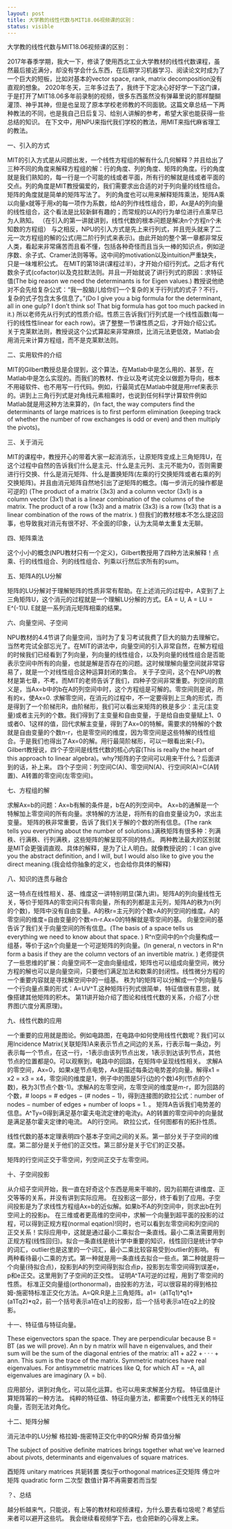 ```yaml
---
layout: post
title: 大学教的线性代数与MIT18.06视频课的区别：
status: visible
---
```


大学教的线性代数与MIT18.06视频课的区别：

2017年春季学期，我大一下，修读了使用西北工业大学教材的线性代数课程，虽然最后接近满分，却没有学会什么东西，在后期学习机器学习、阅读论文时成为了一个巨大的短板，比如对基本的vector space, rank, matrix decomposition没有直观的想象。
2020年冬天，三年多过去了，我终于下定决心好好学一下这门课，于是打开了MIT18.06多年前录制的视频，很多东西虽然没有弹幕里说的那样醍醐灌顶、神乎其神，但是也呈现了原本学校老师教的不同面貌。这篇文章总结一下两种教法的不同，也是我自己日后复习、给别人讲解的参考，希望大家也能获得一些总结的知识。
在下文中，用NPU来指代我们学校的教法，用MIT来指代麻省理工的教法。

一、引入的方式

MIT的引入方式是从问题出发，一个线性方程组的解有什么几何解释？并且给出了三种不同的角度来解释方程组的解：行的角度、列的角度、矩阵的角度。行的角度就是我们熟知的，每一行是一个可能的线或者平面，所有行的解就是线或者平面的交点。列的角度是MIT教授偏爱的，我们需要求出合适的对于列向量的线性组合。矩阵的角度就是简单的矩阵写法了。
列的角度也可以用来解释矩阵乘法，矩阵A乘以向量x就等于用x的每一项作为系数，给A的列作线性组合，即，Ax是A的列向量的线性组合，这个看法是比较新鲜有趣的；而常规的以A的行为单位进行点乘早已为人熟知。
（在引入的第一讲就讲到，线性代数的根本问题是解决n个方程n个未知数的方程组）
与之相反，NPU的引入方式是先上来行列式，并且兜头就来了二元一次方程组的解的公式(用二阶行列式来表示)。由此开始的整个第一章都非常反人类，看起来非常痛苦而且看不懂，包括各种奇怪而且当头一棒的知识点，例如逆序数、余子式、Cramer法则等等。这中间的motivation以及intuition严重缺失，只是一味堆积公式。
在MIT的第18讲(课程过半)，才开始介绍行列式。之后才有代数余子式(cofactor)以及克拉默法则。并且一开始就说了讲行列式的原因：求特征值(The big reason we need the determinants is for Eigen values.)
教授说他绝对不会先给复杂公式：“我一股脑儿给你们一个复杂的关于行列式的式子？不行，复杂的式子包含太多信息了。”(Do I give you a big formula for the determinant, all in one gulp? I don’t think so! That big formula has got too much packed in it.)
所以老师先从行列式的性质介绍。性质三告诉我们行列式是一个线性函数(每一行的线性性linear for each row)。讲了整整一节课性质之后，才开始介绍公式。关于克莱默法则，教授说这个公式算起来非常麻烦，比消元法更低效，Matlab会用消元来计算方程组，而不是克莱默法则。

二、实用软件的介绍

MIT的Gilbert教授总是会提到，这个算法，在Matlab中是怎么用的、甚至，在Matlab中是怎么实现的。而我们的教材、作业以及考试完全以做题为导向，根本不用碰软件、也不用写一行代码。例如，行最简式在Matlab中就是用rref来表示的。讲到上三角行列式是对角线元素相乘时，也说到任何科学计算软件例如Matlab就是用这种方法来算的，(In fact, the way computers find the determinants of large matrices is to first perform elimination (keeping track of whether the number of row exchanges is odd or even) and then multiply the pivots)。

三、关于消元

MIT的课程中，教授开心的带着大家一起消消乐，让原矩阵变成上三角矩阵U，在这个过程中自然的告诉我们什么是主元、什么是主元列、主元不能为0，否则需要进行行交换、什么是消元矩阵、什么是置换矩阵(左乘的行交换矩阵或者右乘的列交换矩阵)。并且由消元矩阵自然地引出了逆矩阵的概念。(每一步消元的操作都是可逆的)
(The product of a matrix (3x3) and a column vector (3x1) is a column vector (3x1) that is a linear combination of the columns of the matrix. The product of a row (1x3) and a matrix (3x3) is a row (1x3) that is a linear combination of the rows of the matrix. )
但我们的教材根本不怎么提这回事，也导致我对消元有很不好、不全面的印象，认为太简单太重复太无聊。

四、矩阵乘法

这个小小的概念(NPU教材只有一个定义)，Gilbert教授用了四种方法来解释！点乘、行的线性组合、列的线性组合、列乘以行然后求所有的sum。

五、矩阵A的LU分解

矩阵的LU分解对于理解矩阵的性质非常有帮助。在上述消元的过程中，A变到了上三角矩阵U，这个消元的过程就是一个理解LU分解的方式。EA = U, A = LU = E^(-1)U. E就是一系列消元矩阵相乘的结果。

六、向量空间、子空间

NPU教材的4.4节讲了向量空间，当时为了复习考试我费了巨大的脑力去理解它。当然考完试全部忘光了。在MIT的讲法中，向量空间的引入非常自然，在解方程组的时候我们已经看到了列向量，列向量的线性组合，以及列向量的线性组合是否能表示空间中所有的向量，也就是解是否存在的问题。这时候理解向量空间就非常容易了，就是一个对线性组合这种运算封闭的集合。
关于子空间，这个在NPU的教材是第七章，不考。而MIT的老师告诉了我们，四种子空间非常重要。列空间的意义是，当Ax=b中的b在A的列空间中时，这个方程组是可解的。零空间则是说，所有的x，使Ax=0.
求解零空间，在消元的过程中，不一定要得到上三角的形式，而是得到了一个阶梯形R，由阶梯形，我们可以看出来矩阵的秩是多少：主元(主变量)或者主元列的个数。我们得到了主变量和自由变量，于是给自由变量赋上1、0或者0、1这样的值，回代求解主变量，得到了Ax=0的特解。需要求的特解的个数就是自由变量的个数n-r，也是零空间的维度，因为零空间是这些特解的线性组合。于是我们也得出了Ax=0的解。用行最简阶梯形，可以一眼看出来(-F)。
Gilbert教授说，四个子空间是线性代数的核心内容(This is really the heart of this approach to linear algebra)。why?矩阵的子空间可以用来干什么？后面讲到的话，补上来。
四个子空间：列空间C(A)、零空间N(A)、行空间R(A)=C(A转置)、A转置的零空间(左零空间)。

七、方程组的解

求解Ax=b的问题：Ax=b有解的条件是，b在A的列空间中。
Ax=b的通解是一个特解加上零空间的所有向量。求特解的方法是，将所有的自由变量设为0，求出主变量。
矩阵的秩非常重要，告诉了我们关于解的个数的所有信息。(The rank tells you everything about the number of solutions.)满秩矩阵有很多种：列满秩、行满秩、行列满秩，这些矩阵的解呈现不同的特点。
两种教法最大的区别就是MIT会更强调直观、具体的解释，是为了让人明白。就像教授说的：I can give you the abstract definition, and I will, but I would also like to give you the direct meaning.(我会给你抽象的定义，也会给你具体的解释)

八、知识的连贯与融合

这一特点在线性相关、基、维度这一讲特别明显(第九讲)。矩阵A的列向量线性无关，等价于矩阵A的零空间只有零向量，所有的列都是主元列，矩阵A的秩为n(列的个数)，矩阵中没有自由变量。A的秩r=主元列的个数=A的列空间的维度。A的零空间的维度=自由变量的个数=n-r.Ax=0的特解就是零空间的基。
向量空间的基告诉了我们关于向量空间的所有信息。(The basis of a space tells us everything we need to know about that space. )
R^n空间中的n个向量构成一组基，等价于这n个向量是一个可逆矩阵的列向量。(In general, n vectors in R^n form a basis if they are the column vectors of an invertible matrix. )
老师提供了一些思维的扩展：向量空间不一定由向量组成，矩阵也可以组成向量空间，微分方程的解也可以是向量空间，只要他们满足加法和数乘的封闭性。线性微分方程的一个重要内容就是寻找解空间中的一组基。
秩为1的矩阵可以分解成一个列向量与一个行向量点乘的形式：A=UV^T.这种矩阵行列式很简单，特征值很有意思，就像搭建其他矩阵的积木。
第11讲开始介绍了图论和线性代数的关系，介绍了小世界图(六度分离原理)。

九、线性代数的应用

一个重要的应用就是图论。例如电路图，在电路中如何使用线性代数呢？我们可以用Incidence Matrix(关联矩阵)A来表示节点之间边的关系，行表示每一条边，列表示每一个节点，在这一行，-1表示由该列节点出发，1表示到达该列节点，其他节点的位置都是0。可以观察到，电路中的回路，在矩阵中呈现线性相关。
求解A的零空间，Ax=0，如果x是节点电势，Ax是描述每条边电势差的向量。解得x1 = x2 = x3 = x4，零空间的维度是1，例子中的图是5行(边的个数)4列(节点的个数)，秩为3(节点个数-1)。求解A的左零空间，左零空间的维度是m-r，即为回路的个数，# loops = # edges − (# nodes − 1)，得到连接图的欧拉公式：number of nodes − number of edges + number of loops = 1. 。
矩阵A告诉我们电势差的信息。A^Ty=0得到满足基尔霍夫电流定律的电流y。A的转置的零空间中的向量就是满足基尔霍夫定律的电流。
A的行空间。
欧拉公式，任何图都有的拓扑性质。


线性代数的基本定理表明四个基本子空间之间的关系。第一部分关于子空间的维度。第二部分是关于他们的正交性。第三部分是关于它们的正交基。

矩阵的行空间正交于零空间，列空间正交于左零空间。

十、子空间投影

从介绍子空间开始，我一直在好奇这个东西是用来干嘛的，因为前期在讲维度、正交等等的关系，并没有讲到实际应用。
在投影这一部分，终于看到了应用。子空间投影是为了求线性方程组Ax=b的近似解。如果b不A的列空间中，则求出b在列空间上的投影p。
在三维或者更高维的空间中，求解一个向量到超平面的投影的过程，可以得到正规方程(normal eqation)!同时，也可以看到左零空间和列空间的正交关系！实际应用中，这就是通过最小二乘拟合一条直线。最小二乘法需要用到正规方程(线性回归)。拟合一条直线是统计学中重要的知识，线性回归是统计学中的词汇，outlier也是这里的一个词汇，最小二乘比较容易受到outlier的影响。
有两种看待最小二乘的方式。第一种就是用一条直线去拟合一些点。第二种就是将一个向量(待拟合点)，投影到A的列空间得到拟合点p，投影到左零空间得到误差e，p和e正交。这里用到了子空间的正交性。
证明A^TA可逆的过程，用到了零空间的性质。
标准正交向量组(orthonormal)，由投影的方法，可以很容易的得到格拉姆-施密特标准正交化方法。A=QR.R是上三角矩阵。a1=（a1Tq1)*q1+(a1Tq2)*q2，前一个括号表示a1在q1上的投影，后一个括号表示a1在q2上的投影。

十一、特征值与特征向量。

These eigenvectors span the space. They are perpendicular because B = BT (as we will prove). 
An n by n matrix will have n eigenvalues, and their sum will be the sum of the diagonal entries of the matrix: a11 + a22 + · · · + ann. This sum is the trace of the matrix. 
Symmetric matrices have real eigenvalues. For antisymmetric matrices like Q, for which AT = −A, all eigenvalues are imaginary (λ = bi). 

应用部分，讲到对角化，可以简化运算。也可以用来求解差分方程。
特征值是计算矩阵幂的一种方法。
纯粹的特征值、特征向量方法，都需要n个线性无关的特征向量，否则无法对角化。

十二、矩阵分解

消元法中的LU分解
格拉姆-施密特正交化中的QR分解
奇异值分解


The subject of positive definite matrices brings together what we’ve learned about pivots, determinants and eigenvalues of square matrices. 

酉矩阵 unitary matrices 共轭转置
类似于orthogonal matrices正交矩阵
傅立叶矩阵
quadratic form 二次型
数值计算不再需要若而当型



？、总结

越分析越来气，只能说，有上等的教材和视频课程，为什么要去看垃圾呢？希望后来者可以避开这些坑。
我会继续看视频学下去，也会把新的心得发上来。





